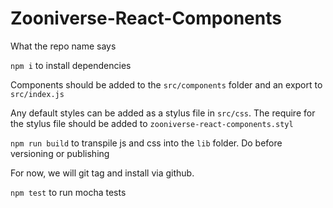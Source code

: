 Zooniverse-React-Components
===========================

What the repo name says

`npm i` to install dependencies

Components should be added to the `src/components` folder and an export to `src/index.js`

Any default styles can be added as a stylus file in `src/css`. The require for the stylus file should be added to `zooniverse-react-components.styl`

`npm run build` to transpile js and css into the `lib` folder. Do before versioning or publishing

For now, we will git tag and install via github. 

`npm test` to run mocha tests
